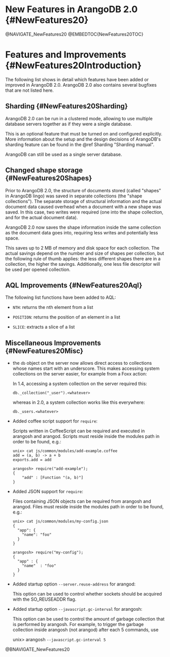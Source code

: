 New Features in ArangoDB 2.0 {#NewFeatures20}
=============================================

@NAVIGATE_NewFeatures20
@EMBEDTOC{NewFeatures20TOC}

Features and Improvements {#NewFeatures20Introduction}
======================================================

The following list shows in detail which features have been added or
improved in ArangoDB 2.0.  ArangoDB 2.0 also contains several bugfixes
that are not listed here.

Sharding {#NewFeatures20Sharding}
---------------------------------

ArangoDB 2.0 can be run in a clustered mode, allowing to use multiple
database servers together as if they were a single database.

This is an optional feature that must be turned on and configured explicitly. 
More information about the setup and the design decisions of ArangoDB's 
sharding feature can be found in the @ref Sharding "Sharding manual".

ArangoDB can still be used as a single server database.

Changed shape storage {#NewFeatures20Shapes}
--------------------------------------------

Prior to ArangoDB 2.0, the structure of documents stored (called "shapes" in
ArangoDB lingo) was saved in separate collections (the "shape collections").
The separate storage of structural information and the actual document data 
caused overhead when a document with a new shape was saved. In this case, two
writes were required (one into the shape collection, and for the actual document
data).

ArangoDB 2.0 now saves the shape information inside the same collection as the
document data goes into, requiring less writes and potentially less space.
  
This saves up to 2 MB of memory and disk space for each collection. The actual
savings depend on the number and size of shapes per collection, but the following
rule of thumb applies: the less different shapes there are in a collection, the 
higher the savings. Additionally, one less file descriptor will be used per
opened collection.

AQL Improvements {#NewFeatures20Aql}
------------------------------------

The following list functions have been added to AQL:

* `NTH`: returns the nth element from a list

* `POSITION`: returns the position of an element in a list

* `SLICE`: extracts a slice of a list

Miscellaneous Improvements {#NewFeatures20Misc}
-----------------------------------------------

* the `db` object on the server now allows direct access to collections whose
  names start with an underscore. This makes accessing system collections on
  the server easier, for example from a Foxx action:

  In 1.4, accessing a system collection on the server required this:

      db._collection("_user").<whatever>

  whereas in 2.0, a system collection works like this everywhere:

      db._users.<whatever>

* Added coffee script support for `require`:

  Scripts written in CoffeeScript can be required and executed in arangosh and
  arangod. Scripts must reside inside the modules path in order to be found, e.g.:

      unix> cat js/common/modules/add-example.coffee
      add = (a, b) -> a + b
      exports.add = add

      arangosh> require("add-example");
      { 
          "add" : [Function "(a, b)"] 
      }

* Added JSON support for `require`:

  Files containing JSON objects can be required from arangosh and arangod.
  Files must reside inside the modules path in order to be found, e.g.:
      
      unix> cat js/common/modules/my-config.json
      {
        "app": {
          "name": "foo"
        }
      }

      arangosh> require("my-config");
      { 
        "app" : { 
          "name"  : "foo"
        }
      }                                                                                                                                      

* Added startup option `--server.reuse-address` for arangod:

  This option can be used to control whether sockets should be acquired with the 
  SO_REUSEADDR flag.

* Added startup option `--javascript.gc-interval` for arangosh:
 
  This option can be used to control the amount of garbage collection that is
  performed by arangosh. For example, to trigger the garbage collection inside
  arangosh (not arangod) after each 5 commands, use

  unix> arangosh `--javascript.gc-interval 5`

@BNAVIGATE_NewFeatures20

